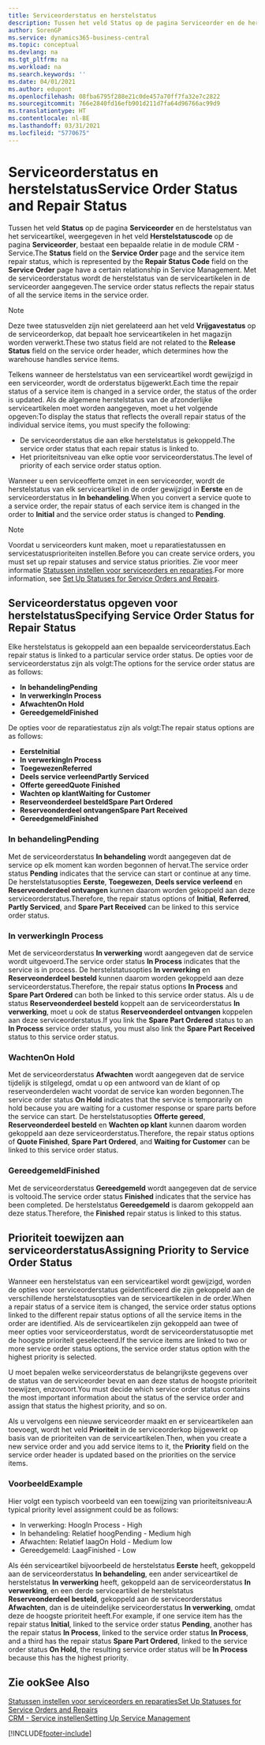 ```yaml
---
title: Serviceorderstatus en herstelstatus
description: Tussen het veld Status op de pagina Serviceorder en de herstelstatus van het serviceartikel, weergegeven in het veld Herstelstatuscode op de pagina Serviceorder, bestaat een bepaalde relatie in de module CRM - Service. Met de serviceorderstatus wordt de herstelstatus van de serviceartikelen in de serviceorder aangegeven.
author: SorenGP
ms.service: dynamics365-business-central
ms.topic: conceptual
ms.devlang: na
ms.tgt_pltfrm: na
ms.workload: na
ms.search.keywords: ''
ms.date: 04/01/2021
ms.author: edupont
ms.openlocfilehash: 08fba6795f288e21c0de457a70ff7fa32e7c2822
ms.sourcegitcommit: 766e2840fd16efb901d211d7fa64d96766ac99d9
ms.translationtype: HT
ms.contentlocale: nl-BE
ms.lasthandoff: 03/31/2021
ms.locfileid: "5770675"
---
```

# <a name="service-order-status-and-repair-status"></a><span data-ttu-id="ba9f5-104">Serviceorderstatus en herstelstatus</span><span class="sxs-lookup"><span data-stu-id="ba9f5-104">Service Order Status and Repair Status</span></span>

<span data-ttu-id="ba9f5-105">Tussen het veld **Status** op de pagina **Serviceorder** en de herstelstatus van het serviceartikel, weergegeven in het veld **Herstelstatuscode** op de pagina **Serviceorder**, bestaat een bepaalde relatie in de module CRM - Service.</span><span class="sxs-lookup"><span data-stu-id="ba9f5-105">The **Status** field on the **Service Order** page and the service item repair status, which is represented by the **Repair Status Code** field on the **Service Order** page have a certain relationship in Service Management.</span></span> <span data-ttu-id="ba9f5-106">Met de serviceorderstatus wordt de herstelstatus van de serviceartikelen in de serviceorder aangegeven.</span><span class="sxs-lookup"><span data-stu-id="ba9f5-106">The service order status reflects the repair status of all the service items in the service order.</span></span>  

> [!NOTE]  
> <span data-ttu-id="ba9f5-107">Deze twee statusvelden zijn niet gerelateerd aan het veld **Vrijgavestatus** op de serviceorderkop, dat bepaalt hoe serviceartikelen in het magazijn worden verwerkt.</span><span class="sxs-lookup"><span data-stu-id="ba9f5-107">These two status field are not related to the **Release Status** field on the service order header, which determines how the warehouse handles service items.</span></span>  

<span data-ttu-id="ba9f5-108">Telkens wanneer de herstelstatus van een serviceartikel wordt gewijzigd in een serviceorder, wordt de orderstatus bijgewerkt.</span><span class="sxs-lookup"><span data-stu-id="ba9f5-108">Each time the repair status of a service item is changed in a service order, the status of the order is updated.</span></span> <span data-ttu-id="ba9f5-109">Als de algemene herstelstatus van de afzonderlijke serviceartikelen moet worden aangegeven, moet u het volgende opgeven:</span><span class="sxs-lookup"><span data-stu-id="ba9f5-109">To display the status that reflects the overall repair status of the individual service items, you must specify the following:</span></span>  

* <span data-ttu-id="ba9f5-110">De serviceorderstatus die aan elke herstelstatus is gekoppeld.</span><span class="sxs-lookup"><span data-stu-id="ba9f5-110">The service order status that each repair status is linked to.</span></span>  
* <span data-ttu-id="ba9f5-111">Het prioriteitsniveau van elke optie voor serviceorderstatus.</span><span class="sxs-lookup"><span data-stu-id="ba9f5-111">The level of priority of each service order status option.</span></span>  

<span data-ttu-id="ba9f5-112">Wanneer u een serviceofferte omzet in een serviceorder, wordt de herstelstatus van elk serviceartikel in de order gewijzigd in **Eerste** en de serviceorderstatus in **In behandeling**.</span><span class="sxs-lookup"><span data-stu-id="ba9f5-112">When you convert a service quote to a service order, the repair status of each service item is changed in the order to **Initial** and the service order status is changed to **Pending**.</span></span>  

> [!NOTE]
> <span data-ttu-id="ba9f5-113">Voordat u serviceorders kunt maken, moet u reparatiestatussen en servicestatusprioriteiten instellen.</span><span class="sxs-lookup"><span data-stu-id="ba9f5-113">Before you can create service orders, you must set up repair statuses and service status priorities.</span></span> <span data-ttu-id="ba9f5-114">Zie voor meer informatie [Statussen instellen voor serviceorders en reparaties](service-order-repair-status.md).</span><span class="sxs-lookup"><span data-stu-id="ba9f5-114">For more information, see [Set Up Statuses for Service Orders and Repairs](service-order-repair-status.md).</span></span>

## <a name="specifying-service-order-status-for-repair-status"></a><span data-ttu-id="ba9f5-115">Serviceorderstatus opgeven voor herstelstatus</span><span class="sxs-lookup"><span data-stu-id="ba9f5-115">Specifying Service Order Status for Repair Status</span></span>

<span data-ttu-id="ba9f5-116">Elke herstelstatus is gekoppeld aan een bepaalde serviceorderstatus.</span><span class="sxs-lookup"><span data-stu-id="ba9f5-116">Each repair status is linked to a particular service order status.</span></span> <span data-ttu-id="ba9f5-117">De opties voor de serviceorderstatus zijn als volgt:</span><span class="sxs-lookup"><span data-stu-id="ba9f5-117">The options for the service order status are as follows:</span></span>

* <span data-ttu-id="ba9f5-118">**In behandeling**</span><span class="sxs-lookup"><span data-stu-id="ba9f5-118">**Pending**</span></span>
* <span data-ttu-id="ba9f5-119">**In verwerking**</span><span class="sxs-lookup"><span data-stu-id="ba9f5-119">**In Process**</span></span>
* <span data-ttu-id="ba9f5-120">**Afwachten**</span><span class="sxs-lookup"><span data-stu-id="ba9f5-120">**On Hold**</span></span>
* <span data-ttu-id="ba9f5-121">**Gereedgemeld**</span><span class="sxs-lookup"><span data-stu-id="ba9f5-121">**Finished**</span></span>

<span data-ttu-id="ba9f5-122">De opties voor de reparatiestatus zijn als volgt:</span><span class="sxs-lookup"><span data-stu-id="ba9f5-122">The repair status options are as follows:</span></span>

* <span data-ttu-id="ba9f5-123">**Eerste**</span><span class="sxs-lookup"><span data-stu-id="ba9f5-123">**Initial**</span></span>
* <span data-ttu-id="ba9f5-124">**In verwerking**</span><span class="sxs-lookup"><span data-stu-id="ba9f5-124">**In Process**</span></span>
* <span data-ttu-id="ba9f5-125">**Toegewezen**</span><span class="sxs-lookup"><span data-stu-id="ba9f5-125">**Referred**</span></span>
* <span data-ttu-id="ba9f5-126">**Deels service verleend**</span><span class="sxs-lookup"><span data-stu-id="ba9f5-126">**Partly Serviced**</span></span>
* <span data-ttu-id="ba9f5-127">**Offerte gereed**</span><span class="sxs-lookup"><span data-stu-id="ba9f5-127">**Quote Finished**</span></span>
* <span data-ttu-id="ba9f5-128">**Wachten op klant**</span><span class="sxs-lookup"><span data-stu-id="ba9f5-128">**Waiting for Customer**</span></span>
* <span data-ttu-id="ba9f5-129">**Reserveonderdeel besteld**</span><span class="sxs-lookup"><span data-stu-id="ba9f5-129">**Spare Part Ordered**</span></span>
* <span data-ttu-id="ba9f5-130">**Reserveonderdeel ontvangen**</span><span class="sxs-lookup"><span data-stu-id="ba9f5-130">**Spare Part Received**</span></span>
* <span data-ttu-id="ba9f5-131">**Gereedgemeld**</span><span class="sxs-lookup"><span data-stu-id="ba9f5-131">**Finished**</span></span>  

### <a name="pending"></a><span data-ttu-id="ba9f5-132">In behandeling</span><span class="sxs-lookup"><span data-stu-id="ba9f5-132">Pending</span></span>

<span data-ttu-id="ba9f5-133">Met de serviceorderstatus **In behandeling** wordt aangegeven dat de service op elk moment kan worden begonnen of hervat.</span><span class="sxs-lookup"><span data-stu-id="ba9f5-133">The service order status **Pending** indicates that the service can start or continue at any time.</span></span> <span data-ttu-id="ba9f5-134">De herstelstatusopties **Eerste**, **Toegewezen**, **Deels service verleend** en **Reserveonderdeel ontvangen** kunnen daarom worden gekoppeld aan deze serviceorderstatus.</span><span class="sxs-lookup"><span data-stu-id="ba9f5-134">Therefore, the repair status options of **Initial**, **Referred**, **Partly Serviced**, and **Spare Part Received** can be linked to this service order status.</span></span>  

### <a name="in-process"></a><span data-ttu-id="ba9f5-135">In verwerking</span><span class="sxs-lookup"><span data-stu-id="ba9f5-135">In Process</span></span>

<span data-ttu-id="ba9f5-136">Met de serviceorderstatus **In verwerking** wordt aangegeven dat de service wordt uitgevoerd.</span><span class="sxs-lookup"><span data-stu-id="ba9f5-136">The service order status **In Process** indicates that the service is in process.</span></span> <span data-ttu-id="ba9f5-137">De herstelstatusopties **In verwerking** en **Reserveonderdeel besteld** kunnen daarom worden gekoppeld aan deze serviceorderstatus.</span><span class="sxs-lookup"><span data-stu-id="ba9f5-137">Therefore, the repair status options **In Process** and **Spare Part Ordered** can both be linked to this service order status.</span></span> <span data-ttu-id="ba9f5-138">Als u de status **Reserveonderdeel besteld** koppelt aan de serviceorderstatus **In verwerking**, moet u ook de status **Reserveonderdeel ontvangen** koppelen aan deze serviceorderstatus.</span><span class="sxs-lookup"><span data-stu-id="ba9f5-138">If you link the **Spare Part Ordered** status to an **In Process** service order status, you must also link the **Spare Part Received** status to this service order status.</span></span>  

### <a name="on-hold"></a><span data-ttu-id="ba9f5-139">Wachten</span><span class="sxs-lookup"><span data-stu-id="ba9f5-139">On Hold</span></span>

<span data-ttu-id="ba9f5-140">Met de serviceorderstatus **Afwachten** wordt aangegeven dat de service tijdelijk is stilgelegd, omdat u op een antwoord van de klant of op reserveonderdelen wacht voordat de service kan worden begonnen.</span><span class="sxs-lookup"><span data-stu-id="ba9f5-140">The service order status **On Hold** indicates that the service is temporarily on hold because you are waiting for a customer response or spare parts before the service can start.</span></span> <span data-ttu-id="ba9f5-141">De herstelstatusopties **Offerte gereed**, **Reserveonderdeel besteld** en **Wachten op klant** kunnen daarom worden gekoppeld aan deze serviceorderstatus.</span><span class="sxs-lookup"><span data-stu-id="ba9f5-141">Therefore, the repair status options of **Quote Finished**, **Spare Part Ordered**, and **Waiting for Customer** can be linked to this service order status.</span></span>  

### <a name="finished"></a><span data-ttu-id="ba9f5-142">Gereedgemeld</span><span class="sxs-lookup"><span data-stu-id="ba9f5-142">Finished</span></span>

<span data-ttu-id="ba9f5-143">Met de serviceorderstatus **Gereedgemeld** wordt aangegeven dat de service is voltooid.</span><span class="sxs-lookup"><span data-stu-id="ba9f5-143">The service order status **Finished** indicates that the service has been completed.</span></span> <span data-ttu-id="ba9f5-144">De herstelstatus **Gereedgemeld** is daarom gekoppeld aan deze status.</span><span class="sxs-lookup"><span data-stu-id="ba9f5-144">Therefore, the **Finished** repair status is linked to this status.</span></span>  

## <a name="assigning-priority-to-service-order-status"></a><span data-ttu-id="ba9f5-145">Prioriteit toewijzen aan serviceorderstatus</span><span class="sxs-lookup"><span data-stu-id="ba9f5-145">Assigning Priority to Service Order Status</span></span>

<span data-ttu-id="ba9f5-146">Wanneer een herstelstatus van een serviceartikel wordt gewijzigd, worden de opties voor serviceorderstatus geïdentificeerd die zijn gekoppeld aan de verschillende herstelstatusopties van de serviceartikelen in de order.</span><span class="sxs-lookup"><span data-stu-id="ba9f5-146">When a repair status of a service item is changed, the service order status options linked to the different repair status options of all the service items in the order are identified.</span></span> <span data-ttu-id="ba9f5-147">Als de serviceartikelen zijn gekoppeld aan twee of meer opties voor serviceorderstatus, wordt de serviceorderstatusoptie met de hoogste prioriteit geselecteerd.</span><span class="sxs-lookup"><span data-stu-id="ba9f5-147">If the service items are linked to two or more service order status options, the service order status option with the highest priority is selected.</span></span>  

<span data-ttu-id="ba9f5-148">U moet bepalen welke serviceorderstatus de belangrijkste gegevens over de status van de serviceorder bevat en aan deze status de hoogste prioriteit toewijzen, enzovoort.</span><span class="sxs-lookup"><span data-stu-id="ba9f5-148">You must decide which service order status contains the most important information about the status of the service order and assign that status the highest priority, and so on.</span></span>  

<span data-ttu-id="ba9f5-149">Als u vervolgens een nieuwe serviceorder maakt en er serviceartikelen aan toevoegt, wordt het veld **Prioriteit** in de serviceorderkop bijgewerkt op basis van de prioriteiten van de serviceartikelen.</span><span class="sxs-lookup"><span data-stu-id="ba9f5-149">Then, when you create a new service order and you add service items to it, the **Priority** field on the service order header is updated based on the priorities on the service items.</span></span>  

### <a name="example"></a><span data-ttu-id="ba9f5-150">Voorbeeld</span><span class="sxs-lookup"><span data-stu-id="ba9f5-150">Example</span></span>

<span data-ttu-id="ba9f5-151">Hier volgt een typisch voorbeeld van een toewijzing van prioriteitsniveau:</span><span class="sxs-lookup"><span data-stu-id="ba9f5-151">A typical priority level assignment could be as follows:</span></span>  

* <span data-ttu-id="ba9f5-152">In verwerking: Hoog</span><span class="sxs-lookup"><span data-stu-id="ba9f5-152">In Process - High</span></span>  
* <span data-ttu-id="ba9f5-153">In behandeling: Relatief hoog</span><span class="sxs-lookup"><span data-stu-id="ba9f5-153">Pending - Medium high</span></span>  
* <span data-ttu-id="ba9f5-154">Afwachten: Relatief laag</span><span class="sxs-lookup"><span data-stu-id="ba9f5-154">On Hold - Medium low</span></span>  
* <span data-ttu-id="ba9f5-155">Gereedgemeld: Laag</span><span class="sxs-lookup"><span data-stu-id="ba9f5-155">Finished - Low</span></span>  

<span data-ttu-id="ba9f5-156">Als één serviceartikel bijvoorbeeld de herstelstatus **Eerste** heeft, gekoppeld aan de serviceorderstatus **In behandeling**, een ander serviceartikel de herstelstatus **In verwerking** heeft, gekoppeld aan de serviceorderstatus **In verwerking**, en een derde serviceartikel de herstelstatus **Reserveonderdeel besteld**, gekoppeld aan de serviceorderstatus **Afwachten**, dan is de uiteindelijke serviceorderstatus **In verwerking**, omdat deze de hoogste prioriteit heeft.</span><span class="sxs-lookup"><span data-stu-id="ba9f5-156">For example, if one service item has the repair status **Initial**, linked to the service order status **Pending**, another has the repair status **In Process**, linked to the service order status **In Process**, and a third has the repair status **Spare Part Ordered**, linked to the service order status **On Hold**, the resulting service order status will be **In Process** because this has the highest priority.</span></span>  

## <a name="see-also"></a><span data-ttu-id="ba9f5-157">Zie ook</span><span class="sxs-lookup"><span data-stu-id="ba9f5-157">See Also</span></span>

[<span data-ttu-id="ba9f5-158">Statussen instellen voor serviceorders en reparaties</span><span class="sxs-lookup"><span data-stu-id="ba9f5-158">Set Up Statuses for Service Orders and Repairs</span></span>](service-order-repair-status.md)  
[<span data-ttu-id="ba9f5-159">CRM - Service instellen</span><span class="sxs-lookup"><span data-stu-id="ba9f5-159">Setting Up Service Management</span></span>](service-setup-service.md)  


[!INCLUDE[footer-include](includes/footer-banner.md)]